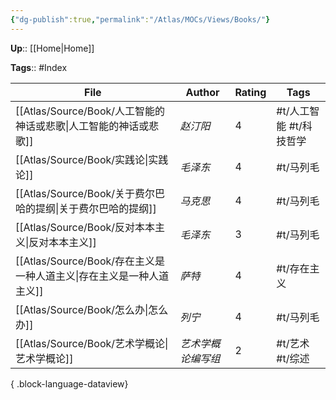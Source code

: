 ```yaml
---
{"dg-publish":true,"permalink":"/Atlas/MOCs/Views/Books/"}
---
```



**Up**:: [[Home\|Home]]

**Tags**:: #Index

| File                                              | Author     | Rating | Tags            |
| ------------------------------------------------- | ---------- | ------ | --------------- |
| [[Atlas/Source/Book/人工智能的神话或悲歌\|人工智能的神话或悲歌]]   | _赵汀阳_      | 4      | #t/人工智能 #t/科技哲学 |
| [[Atlas/Source/Book/实践论\|实践论]]                 | _毛泽东_      | 4      | #t/马列毛          |
| [[Atlas/Source/Book/关于费尔巴哈的提纲\|关于费尔巴哈的提纲]]     | _马克思_      | 4      | #t/马列毛          |
| [[Atlas/Source/Book/反对本本主义\|反对本本主义]]           | _毛泽东_      | 3      | #t/马列毛          |
| [[Atlas/Source/Book/存在主义是一种人道主义\|存在主义是一种人道主义]] | _萨特_       | 4      | #t/存在主义         |
| [[Atlas/Source/Book/怎么办\|怎么办]]                 | _列宁_       | 4      | #t/马列毛          |
| [[Atlas/Source/Book/艺术学概论\|艺术学概论]]             | _艺术学概论编写组_ | 2      | #t/艺术 #t/综述     |

{ .block-language-dataview}
